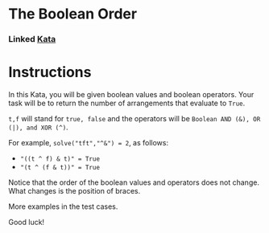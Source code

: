 # The Boolean Order
### Linked [Kata](https://www.codewars.com/kata/59eb1e4a0863c7ff7e000008)

# Instructions

In this Kata, you will be given boolean values and boolean operators. Your task will be to return the number of arrangements that evaluate to `True`. 

`t,f` will stand for `true, false` and the operators will be `Boolean AND (&), OR (|), and XOR (^)`. 

For example, `solve("tft","^&") = 2`, as follows: 

  * `"((t ^ f) & t)" = True` 
  * `"(t ^ (f & t))" = True`     
  
Notice that the order of the boolean values and operators does not change. What changes is the position of braces. 

More examples in the test cases.

Good luck!
 
